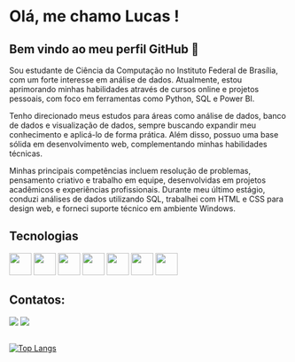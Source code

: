 # Olá, me chamo Lucas ! 
## Bem vindo ao meu perfil GitHub 👋

Sou estudante de Ciência da Computação no Instituto Federal de Brasília, com um forte interesse em análise de dados. Atualmente, estou aprimorando minhas habilidades através de cursos online e projetos pessoais, com foco em ferramentas como Python, SQL e Power BI.

Tenho direcionado meus estudos para áreas como análise de dados, banco de dados e visualização de dados, sempre buscando expandir meu conhecimento e aplicá-lo de forma prática. Além disso, possuo uma base sólida em desenvolvimento web, complementando minhas habilidades técnicas.

Minhas principais competências incluem resolução de problemas, pensamento criativo e trabalho em equipe, desenvolvidas em projetos acadêmicos e experiências profissionais. Durante meu último estágio, conduzi análises de dados utilizando SQL, trabalhei com HTML e CSS para design web, e forneci suporte técnico em ambiente Windows.


## Tecnologias
<img src="https://cdn.jsdelivr.net/gh/devicons/devicon/icons/python/python-original.svg" width="40" height="40"/> <img src="https://cdn.jsdelivr.net/gh/devicons/devicon/icons/mysql/mysql-original.svg" width="40" height="40"/> <img src="https://img.icons8.com/color/48/000000/microsoft-excel-2019--v1.png" width="40" height="40"/> <img src="https://img.icons8.com/color/48/000000/power-bi.png" width="40" height="40"/> <img src="https://cdn.jsdelivr.net/gh/devicons/devicon/icons/html5/html5-original.svg" width="40" height="40"/> <img src="https://cdn.jsdelivr.net/gh/devicons/devicon/icons/css3/css3-original.svg" width="40" height="40"/> <img src="https://cdn.jsdelivr.net/gh/devicons/devicon/icons/javascript/javascript-original.svg" width="40" height="40"/>

 
          
 
## Contatos:

<div>

<a href = "mailto:lucadez01@gmail.com"><img src="https://img.shields.io/badge/Gmail-D14836?style=for-the-badge&logo=gmail&logoColor=white" target="_blank"></a>
<a href="https://www.linkedin.com/in/lucasbomfim10" target="_blank"><img src="https://img.shields.io/badge/-LinkedIn-%230077B5?style=for-the-badge&logo=linkedin&logoColor=white" target="_blank"></a>   
</div>
 
 ##
[![Top Langs](https://github-readme-stats.vercel.app/api/top-langs/?username=LucasBomfim10)](https://github.com/LucasBomfim10/github-readme-stats)          
<!---
LucasBomfim10/LucasBomfim10 is a ✨ special ✨ repository because its `README.md` (this file) appears on your GitHub profile.
You can click the Preview link to take a look at your changes.
--->
